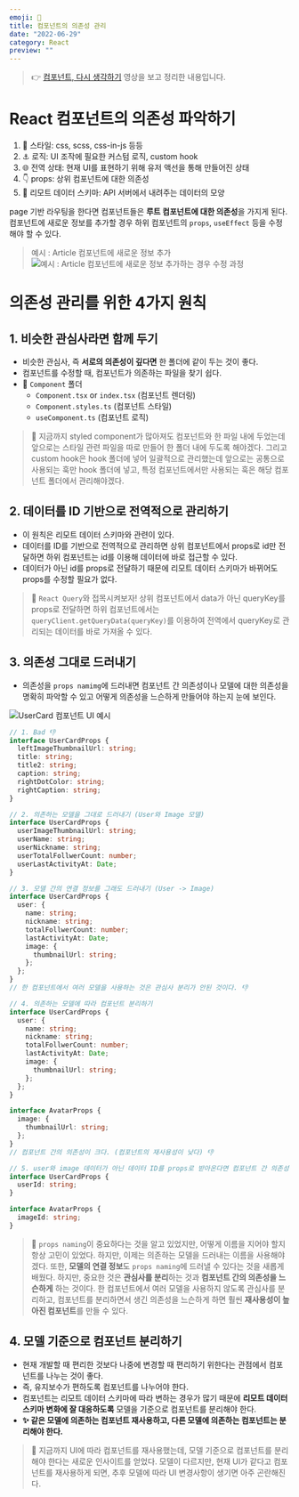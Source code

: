 ```yaml
---
emoji: 🎨
title: 컴포넌트의 의존성 관리
date: "2022-06-29"
category: React
preview: ""
---
```


> 👉 [컴포넌트, 다시 생각하기](https://www.youtube.com/watch?v=HYgKBvLr49c) 영상을 보고 정리한 내용입니다.

# React 컴포넌트의 의존성 파악하기

1. 💅 스타일: css, scss, css-in-js 등등
2. ⚓ 로직: UI 조작에 필요한 커스텀 로직, custom hook
3. 🌐 전역 상태: 현재 UI를 표현하기 위해 유저 액선을 통해 만들어진 상태
4. 👇 props: 상위 컴포넌트에 대한 의존성
5. 🚀 리모트 데이터 스키마: API 서버에서 내려주는 데이터의 모양

page 기반 라우팅을 한다면 컴포넌트들은 **루트 컴포넌트에 대한 의존성**을 가지게 된다. 컴포넌트에 새로운 정보를 추가할 경우 하위 컴포넌트의 `props`, `useEffect` 등을 수정해야 할 수 있다.

> 예시 : Article 컴포넌트에 새로운 정보 추가
> ![예시 : Article 컴포넌트에 새로운 정보 추가하는 경우 수정 과정](1.png)

# 의존성 관리를 위한 4가지 원칙

## 1. 비슷한 관심사라면 함께 두기

- 비슷한 관심사, 즉 **서로의 의존성이 깊다면** 한 폴더에 같이 두는 것이 좋다.
- 컴포넌트를 수정할 때, 컴포넌트가 의존하는 파일을 찾기 쉽다.
- 📁 `Component` 폴더
  - `Component.tsx` or `index.tsx` (컴포넌트 렌더링)
  - `Component.styles.ts` (컴포넌트 스타일)
  - `useComponent.ts` (컴포넌트 로직)

> 👀 지금까지 styled component가 많아져도 컴포넌트와 한 파일 내에 두었는데 앞으로는 스타일 관련 파일을 따로 만들어 한 폴더 내에 두도록 해야겠다. 그리고 custom hook은 hook 폴더에 넣어 일괄적으로 관리했는데 앞으로는 공통으로 사용되는 훅만 hook 폴더에 넣고, 특정 컴포넌트에서만 사용되는 훅은 해당 컴포넌트 폴더에서 관리해야겠다.

## 2. 데이터를 ID 기반으로 전역적으로 관리하기

- 이 원칙은 리모트 데이터 스키마와 관련이 있다.
- 데이터를 ID를 기반으로 전역적으로 관리하면 상위 컴포넌트에서 props로 id만 전달하면 하위 컴포넌트는 id를 이용해 데이터에 바로 접근할 수 있다.
- 데이터가 아닌 id를 props로 전달하기 때문에 리모트 데이터 스키마가 바뀌어도 props를 수정할 필요가 없다.

> 👀 `React Query`와 접목시켜보자! 상위 컴포넌트에서 data가 아닌 queryKey를 props로 전달하면 하위 컴포넌트에서는 `queryClient.getQueryData(queryKey)`를 이용하여 전역에서 queryKey로 관리되는 데이터를 바로 가져올 수 있다.

## 3. 의존성 그대로 드러내기

- 의존성을 `props namimg`에 드러내면 컴포넌트 간 의존성이나 모델에 대한 의존성을 명확히 파악할 수 있고 어떻게 의존성을 느슨하게 만들어야 하는지 눈에 보인다.

![UserCard 컴포넌트 UI 예시](2.png)

```typescript
// 1. Bad 👎
interface UserCardProps {
  leftImageThumbnailUrl: string;
  title: string;
  title2: string;
  caption: string;
  rightDotColor: string;
  rightCaption: string;
}

// 2. 의존하는 모델을 그대로 드러내기 (User와 Image 모델)
interface UserCardProps {
  userImageThumbnailUrl: string;
  userName: string;
  userNickname: string;
  userTotalFollwerCount: number;
  userLastActivityAt: Date;
}

// 3. 모델 간의 연결 정보를 그래도 드러내기 (User -> Image)
interface UserCardProps {
  user: {
    name: string;
    nickname: string;
    totalFollwerCount: number;
    lastActivityAt: Date;
    image: {
      thumbnailUrl: string;
    };
  };
}
// 한 컴포넌트에서 여러 모델을 사용하는 것은 관심사 분리가 안된 것이다. 👎

// 4. 의존하는 모델에 따라 컴포넌트 분리하기
interface UserCardProps {
  user: {
    name: string;
    nickname: string;
    totalFollwerCount: number;
    lastActivityAt: Date;
    image: {
      thumbnailUrl: string;
    };
  };
}

interface AvatarProps {
  image: {
    thumbnailUrl: string;
  };
}
// 컴포넌트 간의 의존성이 크다. (컴포넌트의 재사용성이 낮다) 👎

// 5. user와 image 데이터가 아닌 데이터 ID를 props로 받아온다면 컴포넌트 간 의존성이 느슨해질 것이다.
interface UserCardProps {
  userId: string;
}

interface AvatarProps {
  imageId: string;
}
```

> 👀 `props naming`이 중요하다는 것을 알고 있었지만, 어떻게 이름을 지어야 할지 항상 고민이 있었다. 하지만, 이제는 의존하는 모델을 드러내는 이름을 사용해야 겠다. 또한, **모델의 연결 정보**도 `props naming`에 드러낼 수 있다는 것을 새롭게 배웠다. 하지만, 중요한 것은 **관심사를 분리**하는 것과 **컴포넌트 간의 의존성을 느슨하게** 하는 것이다. 한 컴포넌트에서 여러 모델을 사용하지 않도록 관심사를 분리하고, 컴포넌트를 분리하면서 생긴 의존성을 느슨하게 하면 훨씬 **재사용성이 높아진 컴포넌트**를 만들 수 있다.

## 4. 모델 기준으로 컴포넌트 분리하기

- 현재 개발할 때 편리한 것보다 나중에 변경할 때 편리하기 위한다는 관점에서 컴포넌트를 나누는 것이 좋다.
- 즉, 유지보수가 편하도록 컴포넌트를 나누어야 한다.
- 컴포넌트는 리모트 데이터 스키마에 따라 변하는 경우가 많기 때문에 **리모트 데이터 스키마 변화에 잘 대응하도록** 모델을 기준으로 컴포넌트를 분리해야 한다.
- **✨ 같은 모델에 의존하는 컴포넌트 재사용하고, 다른 모델에 의존하는 컴포넌트는 분리해야 한다.**

> 👀 지금까지 UI에 따라 컴포넌트를 재사용했는데, 모델 기준으로 컴포넌트를 분리해야 한다는 새로운 인사이트를 얻었다. 모델이 다르지만, 현재 UI가 같다고 컴포넌트를 재사용하게 되면, 추후 모델에 따라 UI 변경사항이 생기면 아주 곤란해진다.
